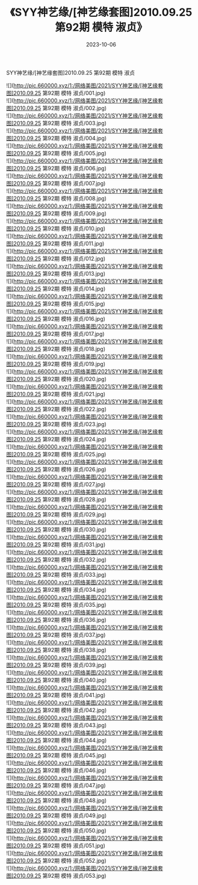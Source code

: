 ﻿---
layout: post
title:  《SYY神艺缘/[神艺缘套图]2010.09.25 第92期 模特 淑贞》
date:   2023-10-06
img: http://pic.660000.xyz/1:/网络美图/2021/SYY神艺缘/[神艺缘套图]2010.09.25 第92期 模特 淑贞/000.jpg
categories: [美女, 清纯, 唯美]
---

SYY神艺缘/[神艺缘套图]2010.09.25 第92期 模特 淑贞

 ![](http://pic.660000.xyz/1:/网络美图/2021/SYY神艺缘/[神艺缘套图]2010.09.25 第92期 模特 淑贞/001.jpg) <br>![](http://pic.660000.xyz/1:/网络美图/2021/SYY神艺缘/[神艺缘套图]2010.09.25 第92期 模特 淑贞/002.jpg) <br>![](http://pic.660000.xyz/1:/网络美图/2021/SYY神艺缘/[神艺缘套图]2010.09.25 第92期 模特 淑贞/003.jpg) <br>![](http://pic.660000.xyz/1:/网络美图/2021/SYY神艺缘/[神艺缘套图]2010.09.25 第92期 模特 淑贞/004.jpg) <br>![](http://pic.660000.xyz/1:/网络美图/2021/SYY神艺缘/[神艺缘套图]2010.09.25 第92期 模特 淑贞/005.jpg) <br>![](http://pic.660000.xyz/1:/网络美图/2021/SYY神艺缘/[神艺缘套图]2010.09.25 第92期 模特 淑贞/006.jpg) <br>![](http://pic.660000.xyz/1:/网络美图/2021/SYY神艺缘/[神艺缘套图]2010.09.25 第92期 模特 淑贞/007.jpg) <br>![](http://pic.660000.xyz/1:/网络美图/2021/SYY神艺缘/[神艺缘套图]2010.09.25 第92期 模特 淑贞/008.jpg) <br>![](http://pic.660000.xyz/1:/网络美图/2021/SYY神艺缘/[神艺缘套图]2010.09.25 第92期 模特 淑贞/009.jpg) <br>![](http://pic.660000.xyz/1:/网络美图/2021/SYY神艺缘/[神艺缘套图]2010.09.25 第92期 模特 淑贞/010.jpg) <br>![](http://pic.660000.xyz/1:/网络美图/2021/SYY神艺缘/[神艺缘套图]2010.09.25 第92期 模特 淑贞/011.jpg) <br>![](http://pic.660000.xyz/1:/网络美图/2021/SYY神艺缘/[神艺缘套图]2010.09.25 第92期 模特 淑贞/012.jpg) <br>![](http://pic.660000.xyz/1:/网络美图/2021/SYY神艺缘/[神艺缘套图]2010.09.25 第92期 模特 淑贞/013.jpg) <br>![](http://pic.660000.xyz/1:/网络美图/2021/SYY神艺缘/[神艺缘套图]2010.09.25 第92期 模特 淑贞/014.jpg) <br>![](http://pic.660000.xyz/1:/网络美图/2021/SYY神艺缘/[神艺缘套图]2010.09.25 第92期 模特 淑贞/015.jpg) <br>![](http://pic.660000.xyz/1:/网络美图/2021/SYY神艺缘/[神艺缘套图]2010.09.25 第92期 模特 淑贞/016.jpg) <br>![](http://pic.660000.xyz/1:/网络美图/2021/SYY神艺缘/[神艺缘套图]2010.09.25 第92期 模特 淑贞/017.jpg) <br>![](http://pic.660000.xyz/1:/网络美图/2021/SYY神艺缘/[神艺缘套图]2010.09.25 第92期 模特 淑贞/018.jpg) <br>![](http://pic.660000.xyz/1:/网络美图/2021/SYY神艺缘/[神艺缘套图]2010.09.25 第92期 模特 淑贞/019.jpg) <br>![](http://pic.660000.xyz/1:/网络美图/2021/SYY神艺缘/[神艺缘套图]2010.09.25 第92期 模特 淑贞/020.jpg) <br>![](http://pic.660000.xyz/1:/网络美图/2021/SYY神艺缘/[神艺缘套图]2010.09.25 第92期 模特 淑贞/021.jpg) <br>![](http://pic.660000.xyz/1:/网络美图/2021/SYY神艺缘/[神艺缘套图]2010.09.25 第92期 模特 淑贞/022.jpg) <br>![](http://pic.660000.xyz/1:/网络美图/2021/SYY神艺缘/[神艺缘套图]2010.09.25 第92期 模特 淑贞/023.jpg) <br>![](http://pic.660000.xyz/1:/网络美图/2021/SYY神艺缘/[神艺缘套图]2010.09.25 第92期 模特 淑贞/024.jpg) <br>![](http://pic.660000.xyz/1:/网络美图/2021/SYY神艺缘/[神艺缘套图]2010.09.25 第92期 模特 淑贞/025.jpg) <br>![](http://pic.660000.xyz/1:/网络美图/2021/SYY神艺缘/[神艺缘套图]2010.09.25 第92期 模特 淑贞/026.jpg) <br>![](http://pic.660000.xyz/1:/网络美图/2021/SYY神艺缘/[神艺缘套图]2010.09.25 第92期 模特 淑贞/027.jpg) <br>![](http://pic.660000.xyz/1:/网络美图/2021/SYY神艺缘/[神艺缘套图]2010.09.25 第92期 模特 淑贞/028.jpg) <br>![](http://pic.660000.xyz/1:/网络美图/2021/SYY神艺缘/[神艺缘套图]2010.09.25 第92期 模特 淑贞/029.jpg) <br>![](http://pic.660000.xyz/1:/网络美图/2021/SYY神艺缘/[神艺缘套图]2010.09.25 第92期 模特 淑贞/030.jpg) <br>![](http://pic.660000.xyz/1:/网络美图/2021/SYY神艺缘/[神艺缘套图]2010.09.25 第92期 模特 淑贞/031.jpg) <br>![](http://pic.660000.xyz/1:/网络美图/2021/SYY神艺缘/[神艺缘套图]2010.09.25 第92期 模特 淑贞/032.jpg) <br>![](http://pic.660000.xyz/1:/网络美图/2021/SYY神艺缘/[神艺缘套图]2010.09.25 第92期 模特 淑贞/033.jpg) <br>![](http://pic.660000.xyz/1:/网络美图/2021/SYY神艺缘/[神艺缘套图]2010.09.25 第92期 模特 淑贞/034.jpg) <br>![](http://pic.660000.xyz/1:/网络美图/2021/SYY神艺缘/[神艺缘套图]2010.09.25 第92期 模特 淑贞/035.jpg) <br>![](http://pic.660000.xyz/1:/网络美图/2021/SYY神艺缘/[神艺缘套图]2010.09.25 第92期 模特 淑贞/036.jpg) <br>![](http://pic.660000.xyz/1:/网络美图/2021/SYY神艺缘/[神艺缘套图]2010.09.25 第92期 模特 淑贞/037.jpg) <br>![](http://pic.660000.xyz/1:/网络美图/2021/SYY神艺缘/[神艺缘套图]2010.09.25 第92期 模特 淑贞/038.jpg) <br>![](http://pic.660000.xyz/1:/网络美图/2021/SYY神艺缘/[神艺缘套图]2010.09.25 第92期 模特 淑贞/039.jpg) <br>![](http://pic.660000.xyz/1:/网络美图/2021/SYY神艺缘/[神艺缘套图]2010.09.25 第92期 模特 淑贞/040.jpg) <br>![](http://pic.660000.xyz/1:/网络美图/2021/SYY神艺缘/[神艺缘套图]2010.09.25 第92期 模特 淑贞/041.jpg) <br>![](http://pic.660000.xyz/1:/网络美图/2021/SYY神艺缘/[神艺缘套图]2010.09.25 第92期 模特 淑贞/042.jpg) <br>![](http://pic.660000.xyz/1:/网络美图/2021/SYY神艺缘/[神艺缘套图]2010.09.25 第92期 模特 淑贞/043.jpg) <br>![](http://pic.660000.xyz/1:/网络美图/2021/SYY神艺缘/[神艺缘套图]2010.09.25 第92期 模特 淑贞/044.jpg) <br>![](http://pic.660000.xyz/1:/网络美图/2021/SYY神艺缘/[神艺缘套图]2010.09.25 第92期 模特 淑贞/045.jpg) <br>![](http://pic.660000.xyz/1:/网络美图/2021/SYY神艺缘/[神艺缘套图]2010.09.25 第92期 模特 淑贞/046.jpg) <br>![](http://pic.660000.xyz/1:/网络美图/2021/SYY神艺缘/[神艺缘套图]2010.09.25 第92期 模特 淑贞/047.jpg) <br>![](http://pic.660000.xyz/1:/网络美图/2021/SYY神艺缘/[神艺缘套图]2010.09.25 第92期 模特 淑贞/048.jpg) <br>![](http://pic.660000.xyz/1:/网络美图/2021/SYY神艺缘/[神艺缘套图]2010.09.25 第92期 模特 淑贞/049.jpg) <br>![](http://pic.660000.xyz/1:/网络美图/2021/SYY神艺缘/[神艺缘套图]2010.09.25 第92期 模特 淑贞/050.jpg) <br>![](http://pic.660000.xyz/1:/网络美图/2021/SYY神艺缘/[神艺缘套图]2010.09.25 第92期 模特 淑贞/051.jpg) <br>![](http://pic.660000.xyz/1:/网络美图/2021/SYY神艺缘/[神艺缘套图]2010.09.25 第92期 模特 淑贞/052.jpg) <br>![](http://pic.660000.xyz/1:/网络美图/2021/SYY神艺缘/[神艺缘套图]2010.09.25 第92期 模特 淑贞/053.jpg) <br>